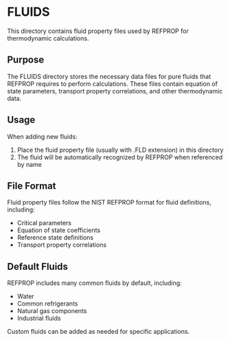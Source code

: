 # FLUIDS

This directory contains fluid property files used by REFPROP for thermodynamic calculations.

## Purpose

The FLUIDS directory stores the necessary data files for pure fluids that REFPROP requires to perform calculations. These files contain equation of state parameters, transport property correlations, and other thermodynamic data.

## Usage

When adding new fluids:
1. Place the fluid property file (usually with .FLD extension) in this directory
2. The fluid will be automatically recognized by REFPROP when referenced by name

## File Format

Fluid property files follow the NIST REFPROP format for fluid definitions, including:
- Critical parameters
- Equation of state coefficients
- Reference state definitions
- Transport property correlations

## Default Fluids

REFPROP includes many common fluids by default, including:
- Water
- Common refrigerants
- Natural gas components
- Industrial fluids

Custom fluids can be added as needed for specific applications.